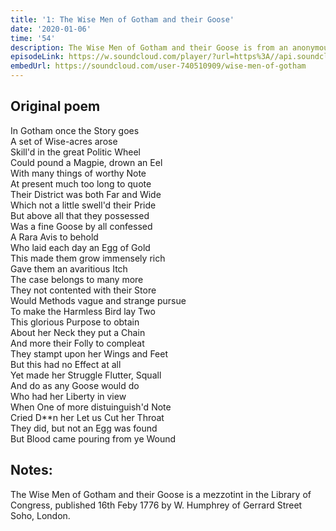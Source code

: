 ```yaml
---
title: '1: The Wise Men of Gotham and their Goose'
date: '2020-01-06'
time: '54'
description: The Wise Men of Gotham and their Goose is from an anonymous mezzoprint pamphlet issued in 1776. A copy can be found in the Library of Congress.
episodeLink: https://w.soundcloud.com/player/?url=https%3A//api.soundcloud.com/tracks/739145023&color=%237d94c5&auto_play=false&hide_related=false&show_comments=true&show_user=true&show_reposts=false&show_teaser=true&visual=true
embedUrl: https://soundcloud.com/user-740510909/wise-men-of-gotham
---
```


## Original poem

In Gotham once the Story goes  
A set of Wise-acres arose  
Skill'd in the great Politic Wheel  
Could pound a Magpie, drown an Eel  
With many things of worthy Note  
At present much too long to quote  
Their District was both Far and Wide  
Which not a little swell'd their Pride  
But above all that they possessed  
Was a fine Goose by all confessed  
A Rara Avis to behold  
Who laid each day an Egg of Gold  
This made them grow immensely rich  
Gave them an avaritious Itch  
The case belongs to many more  
They not contented with their Store  
Would Methods vague and strange pursue  
To make the Harmless Bird lay Two  
This glorious Purpose to obtain  
About her Neck they put a Chain  
And more their Folly to compleat  
They stampt upon her Wings and Feet  
But this had no Effect at all  
Yet made her Struggle Flutter, Squall  
And do as any Goose would do  
Who had her Liberty in view  
When One of more distuinguish'd Note  
Cried D**n her Let us Cut her Throat  
They did, but not an Egg was found  
But Blood came pouring from ye Wound  

## Notes:
The Wise Men of Gotham and their Goose is a mezzotint in the Library of Congress, published 16th Feby 1776 by W. Humphrey of Gerrard Street Soho, London.
